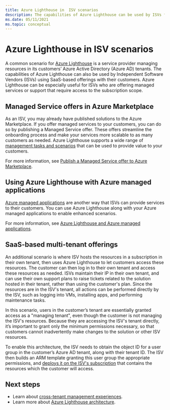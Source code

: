 ```yaml
---
title: Azure Lighthouse in  ISV scenarios
description: The capabilities of Azure Lighthouse can be used by ISVs for more flexibility with customer offerings.
ms.date: 05/11/2021
ms.topic: conceptual
---
```


# Azure Lighthouse in ISV scenarios

A common scenario for [Azure Lighthouse](../overview.md) is a service provider managing resources in its customers’ Azure Active Directory (Azure AD) tenants. The capabilities of Azure Lighthouse can also be used by Independent Software Vendors (ISVs) using SaaS-based offerings with their customers. Azure Lighthouse can be especially useful for ISVs who are offering managed services or support that require access to the subscription scope.

## Managed Service offers in Azure Marketplace

As an ISV, you may already have published solutions to the Azure Marketplace. If you offer managed services to your customers, you can do so by publishing a Managed Service offer. These offers streamline the onboarding process and make your services more scalable to as many customers as needed. Azure Lighthouse supports a wide range of [management tasks and scenarios](cross-tenant-management-experience.md#enhanced-services-and-scenarios) that can be used to provide value to your customers.

For more information, see [Publish a Managed Service offer to Azure Marketplace](../how-to/publish-managed-services-offers.md).

## Using Azure Lighthouse with Azure managed applications

[Azure managed applications](../../azure-resource-manager/managed-applications/overview.md) are another way that ISVs can provide services to their customers. You can use Azure Lighthouse along with your Azure managed applications to enable enhanced scenarios.

For more information, see [Azure Lighthouse and Azure managed applications](managed-applications.md).

## SaaS-based multi-tenant offerings

An additional scenario is where ISV hosts the resources in a subscription in their own tenant, then uses Azure Lighthouse to let customers access these resources. The customer can then log in to their own tenant and access these resources as needed. ISVs maintain their IP in their own tenant, and can use their own support plans to raise tickets related to the solution hosted in their tenant, rather than using the customer's plan. Since the resources are in the ISV's tenant, all actions can be performed directly by the ISV, such as logging into VMs, installing apps, and performing maintenance tasks.

In this scenario, users in the customer’s tenant are essentially granted access as a "managing tenant", even though the customer is not managing the ISV's resources. Because they are accessing the ISV's tenant directly, it’s important to grant only the minimum permissions necessary, so that customers cannot inadvertently make changes to the solution or other ISV resources.

To enable this architecture, the ISV needs to obtain the object ID for a user group in the customer’s Azure AD tenant, along with their tenant ID. The ISV then builds an ARM template granting this user group the appropriate permissions, and [deploys it on the ISV's subscription](../how-to/onboard-customer.md) that contains the resources which the customer will access.

## Next steps

- Learn about [cross-tenant management experiences](cross-tenant-management-experience.md).
- Learn more about [Azure Lighthouse architecture](architecture.md).
